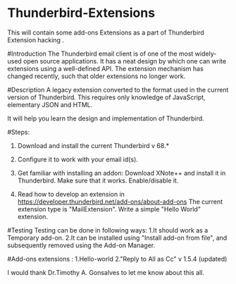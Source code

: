 # Thunderbird-Extensions
This will contain some add-ons Extensions as a part of Thunderbird Extension hacking .

#Introduction
The Thunderbird email client is of one of the most widely-used open
source applications.  It has a neat design by which one can write
extensions using a well-defined API.  The extension mechanism has
changed recently, such that older extensions no longer work.

#Description
A legacy extension converted to the format used in the current
version of Thunderbird.  This requires only knowledge of
JavaScript, elementary JSON and HTML.

It will help you learn the design and implementation of Thunderbird.

#Steps:
1. Download and install the current Thunderbird v 68.*

2. Configure it to work with your email id(s).

3. Get familiar with installing an addon: Download XNote++ and install
it in Thunderbird.  Make sure that it works.  Enable/disable it.

4. Read how to develop an extension in
https://developer.thunderbird.net/add-ons/about-add-ons  The current
extension type is "MailExtension". Write a simple
"Hello World" extension.

#Testing
Testing can be done in following ways:
1.It should work as a Temporary add-on.
2.It can be installed using "Install add-on from file", and
subsequently removed using the Add-on Manager.

#Add-ons extensions :
1.Hello-world
2."Reply to All as Cc" v 1.5.4 (updated)

I would thank Dr.Timothy A. Gonsalves to let me know about this all.
